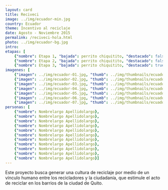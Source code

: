 ```yaml
---
layout: card
title: Reciveci
image: ../img/ecuador-min.jpg
country: Ecuador
theme: Incentivo al reciclaje
date: Agosto - Noviembre 2015
permalink: /reciveci-hola.html
photo: ../img/ecuador-bg.jpg
intro: 
etapas: [
	{"nombre": Etapa 1, "bajada": perrito chiquitito, "destacado": false}, 
	{"nombre": Etapa 2, "bajada": perrito chiquitito, "destacado": false},
	{"nombre": Etapa 3, "bajada": perrito chiquitito, "destacado": true}] 
imagenes: [
	{"imagen": ../img/ecuador-01.jpg, "thumb": ../img/thumbnails/ecuador-01.jpg}, 
	{"imagen": ../img/ecuador-02.jpg, "thumb": ../img/thumbnails/ecuador-02.jpg}, 
	{"imagen": ../img/ecuador-03.jpg, "thumb": ../img/thumbnails/ecuador-03.jpg}, 
	{"imagen": ../img/ecuador-04.jpg, "thumb": ../img/thumbnails/ecuador-04.jpg}, 
	{"imagen": ../img/ecuador-05.jpg, "thumb": ../img/thumbnails/ecuador-05.jpg}, 
	{"imagen": ../img/ecuador-06.jpg, "thumb": ../img/thumbnails/ecuador-06.jpg}, 
	{"imagen": ../img/ecuador-07.jpg, "thumb": ../img/thumbnails/ecuador-07.jpg}]
personas: [
	{"nombre": Nombrelargo Apellidolargo},
	{"nombre": Nombrelargo Apellidolargo},
	{"nombre": Nombrelargo Apellidolargo},
	{"nombre": Nombrelargo Apellidolargo},
	{"nombre": Nombrelargo Apellidolargo},
	{"nombre": Nombrelargo Apellidolargo},
	{"nombre": Nombrelargo Apellidolargo},
	{"nombre": Nombrelargo Apellidolargo},
	{"nombre": Nombrelargo Apellidolargo},
	{"nombre": Nombrelargo Apellidolargo},
	{"nombre": Nombrelargo Apellidolargo}]
---
```


Este proyecto busca generar una cultura de reciclaje por medio de un vínculo humano entre los recicladores y la ciudadanía, que estimule el acto de reciclar en los barrios de la ciudad de Quito.